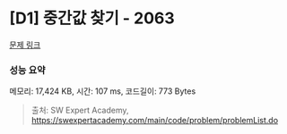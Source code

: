 # [D1] 중간값 찾기 - 2063 

[문제 링크](https://swexpertacademy.com/main/code/problem/problemDetail.do?contestProbId=AV5QPsXKA2UDFAUq) 

### 성능 요약

메모리: 17,424 KB, 시간: 107 ms, 코드길이: 773 Bytes



> 출처: SW Expert Academy, https://swexpertacademy.com/main/code/problem/problemList.do